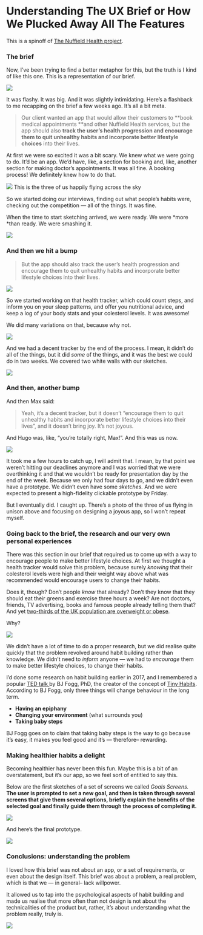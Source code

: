 # Understanding The UX Brief or How We Plucked Away All The Features

This is a spinoff of [The Nuffield Health project](irenealegre.com/nuffield-health).

### The brief

Now, I’ve been trying to find a better metaphor for this, but the truth is I
kind of like this one. This is a representation of our brief.

![](images/blog/understanding_ux/flashy.jpeg)

It was flashy. It was big. And it was slightly intimidating. Here’s a flashback
to me recapping on the brief a few weeks ago. It’s all a bit meta.

> Our client wanted an app that would allow their customers to **book medical
> appointments **and other Nuffield Health services, but the app should also
**track the user’s health progression and encourage them to quit unhealthy
habits and incorporate better lifestyle choices** into their lives.

At first we were so excited it was a bit scary. We knew what we were going to
do. It’d be an app. We’d have, like, a section for booking and, like, another
section for making doctor’s appointments. It was all fine. A booking process! We
definitely knew how to do that.

![](images/blog/understanding_ux/flying_birds.jpeg)
<span class="figcaption_hack">This is the three of us happily flying across the sky</span>

So we started doing our interviews, finding out what people’s habits were,
checking out the competition — all of the things. It was fine.

When the time to start sketching arrived, we were ready. We were *more *than
ready. We were smashing it.

![](images/blog/understanding_ux/running_bird.jpeg)

### And then we hit a bump

> But the app should also track the user’s health progression and encourage them
> to quit unhealthy habits and incorporate better lifestyle choices into their
lives.

![](images/blog/understanding_ux/confused_bird.jpeg)

So we started working on that health tracker, which could count steps, and
inform you on your sleep patterns, and offer you nutritional advice, and keep a
log of your body stats and your colesterol levels. It was awesome!

We did many variations on that, because why not.

![](images/blog/understanding_ux/bird_drawings.jpeg)

And we had a decent tracker by the end of the process. I mean, it didn’t do all
of the things, but it did *some* of the things, and it was the best we could do
in two weeks. We covered two white walls with our sketches.

![](images/blog/understanding_ux/white_wall.jpeg)

### And then, another bump

And then Max said:

> Yeah, it’s a decent tracker, but it doesn’t “encourage them to quit unhealthy
> habits and incorporate better lifestyle choices into their lives”, and it
doesn’t bring joy. It’s not joyous.

And Hugo was, like, “you’re totally right, Max!”. And this was us now.

![](images/blog/understanding_ux/flying_birds_two.jpeg)

It took me a few hours to catch up, I will admit that. I mean, by that point we
weren’t hitting our deadlines anymore and I was worried that we were
overthinking it and that we wouldn’t be ready for presentation day by the end of
the week. Because we only had four days to go, and we didn’t even have a prototype.
We didn’t even have some *sketches.* And we were expected to present a
high-fidelity clickable prototype by Friday.

But I eventually did. I caught up. There’s a photo of the three of us flying in
unison above and focusing on designing a joyous app, so I won’t repeat myself.

### Going back to the brief, the research and our very own personal experiences

There was this section in our brief that required us to come up with a way to
encourage people to make better lifestyle choices. At first we thought a health
tracker would solve this problem, because surely *knowing* that their colesterol
levels were high and their weight way above what was recommended would encourage
users to change their habits.

Does it, though? Don’t people *know* that already? Don’t they know that they
should eat their greens and exercise three hours a week? Are not doctors,
friends, TV advertising, books and famous people already telling them that? And
yet [two-thirds of the UK population are overweight or
obese](https://www.theguardian.com/news/datablog/2014/may/29/how-obese-is-the-uk-obesity-rates-compare-other-countries).

Why?

![](images/blog/understanding_ux/horizon_birds.jpeg)

We didn’t have a lot of time to do a proper research, but we did realise quite
quickly that the problem revolved around habit building rather than knowledge.
We didn’t need to *inform* anyone — we had to *encourage* them to make better
lifestyle choices, to change their habits.

I’d done some research on habit building earlier in 2017, and I remembered a
popular [TED talk ](https://www.youtube.com/watch?v=AdKUJxjn-R8&t=27s)by BJ
Fogg, PhD, the creator of the concept of [Tiny Habits](http://tinyhabits.com/).
According to BJ Fogg, only three things will change behaviour in the long term.

* **Having an epiphany**
* **Changing your environment** (what surrounds you)
* **Taking baby steps**

BJ Fogg goes on to claim that taking baby steps is the way to go because it’s
easy, it makes you feel good and it’s — therefore– rewarding.

### Making healthier habits a delight

Becoming healthier has never been this fun. Maybe this is a bit of an
overstatement, but it’s our app, so we feel sort of entitled to say this.

Below are the first sketches of a set of screens we called *Goals Screens.* **The user is prompted to set a new goal, and then is taken through several
screens that give them several options, briefly explain the benefits of the
selected goal and finally guide them through the process of completing it.**

![](images/blog/understanding_ux/user_flow.png)

And here’s the final prototype.

![](images/blog/understanding_ux/final_prototype.png)

### Conclusions: understanding the problem

I loved how this brief was not about an app, or a set of requirements, or even
about the design itself. This brief was about a problem, a real problem, which
is that we — in general– lack willpower.

It allowed us to tap into the psychological aspects of habit building and made
us realise that more often than not design is not about the technicalities of
the product but, rather, it’s about understanding what the problem really, truly
is.

![](images/blog/understanding_ux/enlightened_bird.jpeg)

